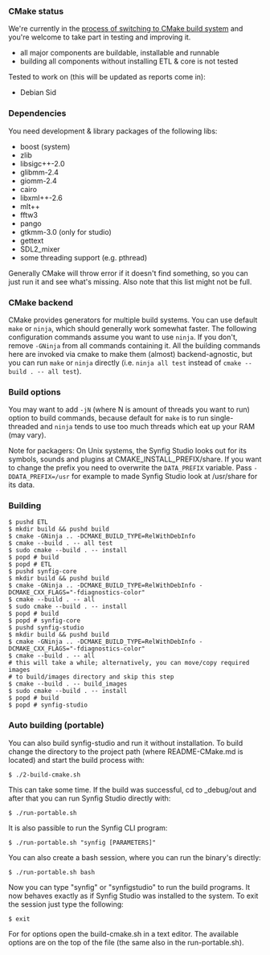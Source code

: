 ### CMake status

We're currently in the [process of switching to CMake build system][cmake] and
you're welcome to take part in testing and improving it.

- all major components are buildable, installable and runnable
- building all components without installing ETL & core is not tested

Tested to work on (this will be updated as reports come in):

- Debian Sid


### Dependencies

You need development & library packages of the following libs:

- boost (system)
- zlib
- libsigc++-2.0
- glibmm-2.4
- giomm-2.4
- cairo
- libxml++-2.6
- mlt++
- fftw3
- pango
- gtkmm-3.0 (only for studio)
- gettext
- SDL2_mixer
- some threading support (e.g. pthread)

Generally CMake will throw error if it doesn't find something, so you can just
run it and see what's missing. Also note that this list might not be full.


### CMake backend

CMake provides generators for multiple build systems. You can use default `make`
or `ninja`, which should generally work somewhat faster. The following
configuration commands assume you want to use `ninja`. If you don't, remove
`-GNinja` from all commands containing it. All the building commands here are
invoked via cmake to make them (almost) backend-agnostic, but you can run `make`
or `ninja` directly (i.e.
`ninja all test` instead of `cmake --build . -- all test`).

### Build options

You may want to add `-jN` (where N is amount of threads you want to run) option
to build commands, because default for `make` is to run single-threaded and
`ninja` tends to use too much threads which eat up your RAM (may vary).

Note for packagers:
On Unix systems, the Synfig Studio looks out for its symbols, sounds and plugins at CMAKE_INSTALL_PREFIX/share.
If you want to change the prefix you need to overwrite the `DATA_PREFIX` variable.
Pass `-DDATA_PREFIX=/usr` for example to made Synfig Studio look at /usr/share for its data.

### Building

```
$ pushd ETL
$ mkdir build && pushd build
$ cmake -GNinja .. -DCMAKE_BUILD_TYPE=RelWithDebInfo
$ cmake --build . -- all test
$ sudo cmake --build . -- install
$ popd # build
$ popd # ETL
$ pushd synfig-core
$ mkdir build && pushd build
$ cmake -GNinja .. -DCMAKE_BUILD_TYPE=RelWithDebInfo -DCMAKE_CXX_FLAGS="-fdiagnostics-color"
$ cmake --build . -- all
$ sudo cmake --build . -- install
$ popd # build
$ popd # synfig-core
$ pushd synfig-studio
$ mkdir build && pushd build
$ cmake -GNinja .. -DCMAKE_BUILD_TYPE=RelWithDebInfo -DCMAKE_CXX_FLAGS="-fdiagnostics-color"
$ cmake --build . -- all
# this will take a while; alternatively, you can move/copy required images
# to build/images directory and skip this step
$ cmake --build . -- build_images
$ sudo cmake --build . -- install
$ popd # build
$ popd # synfig-studio
```

### Auto building (portable)
You can also build synfig-studio and run it without installation.
To build change the directory to the project path (where README-CMake.md is located) and start the build process with:
```
$ ./2-build-cmake.sh
```

This can take some time.
If the build was successful, cd to _debug/out and after that you can run Synfig Studio directly with:
```
$ ./run-portable.sh
```

It is also passible to run the Synfig CLI program:
```
$ ./run-portable.sh "synfig [PARAMETERS]"
```

You can also create a bash session, where you can run the binary's directly:
```
$ ./run-portable.sh bash
```

Now you can type "synfig" or "synfigstudio" to run the build programs. It now behaves exactly as if Synfig Studio was installed to the system.
To exit the session just type the following:
```
$ exit
```

For for options open the build-cmake.sh in a text editor.
The available options are on the top of the file (the same also in the run-portable.sh).

[cmake]:        https://github.com/synfig/synfig/issues/279
